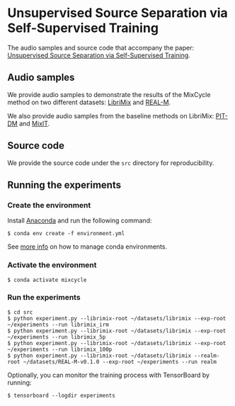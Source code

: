 # Unsupervised Source Separation via Self-Supervised Training
The audio samples and source code that accompany the paper: [Unsupervised Source Separation via Self-Supervised Training](https://arxiv.org/abs/2202.03875).

## Audio samples
We provide audio samples to demonstrate the results of the MixCycle method on two different datasets: [LibriMix](https://nbviewer.org/github/ertug/MixCycle/blob/main/notebooks/AudioSamples-LibriMix.ipynb) and [REAL-M](https://nbviewer.org/github/ertug/MixCycle/blob/main/notebooks/AudioSamples-REAL-M.ipynb).

We also provide audio samples from the baseline methods on LibriMix: [PIT-DM](https://nbviewer.org/github/ertug/MixCycle/blob/main/notebooks/AudioSamples-LibriMix-PIT-DM.ipynb) and [MixIT](https://nbviewer.org/github/ertug/MixCycle/blob/main/notebooks/AudioSamples-LibriMix-MixIT.ipynb).

## Source code
We provide the source code under the `src` directory for reproducibility.

## Running the experiments

### Create the environment

Install [Anaconda](https://www.anaconda.com/products/individual) and run the following command:
```
$ conda env create -f environment.yml
```
See [more info](https://docs.conda.io/projects/conda/en/latest/user-guide/tasks/manage-environments.html) on how to manage conda environments.

### Activate the environment
```
$ conda activate mixcycle
```

### Run the experiments
```
$ cd src
$ python experiment.py --librimix-root ~/datasets/librimix --exp-root ~/experiments --run librimix_irm
$ python experiment.py --librimix-root ~/datasets/librimix --exp-root ~/experiments --run librimix_5p
$ python experiment.py --librimix-root ~/datasets/librimix --exp-root ~/experiments --run librimix_100p
$ python experiment.py --librimix-root ~/datasets/librimix --realm-root ~/datasets/REAL-M-v0.1.0 --exp-root ~/experiments --run realm
```

Optionally, you can monitor the training process with TensorBoard by running:
```
$ tensorboard --logdir experiments
```
